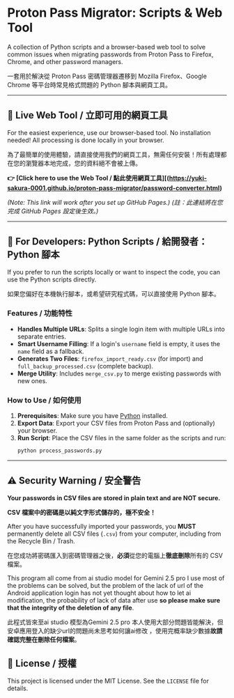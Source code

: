 # Proton Pass Migrator: Scripts & Web Tool

A collection of Python scripts and a browser-based web tool to solve common issues when migrating passwords from Proton Pass to Firefox, Chrome, and other password managers.

一套用於解決從 Proton Pass 密碼管理器遷移到 Mozilla Firefox、Google Chrome 等平台時常見格式問題的 Python 腳本與網頁工具。

---

## 🚀 Live Web Tool / 立即可用的網頁工具

For the easiest experience, use our browser-based tool. No installation needed! All processing is done locally in your browser.

為了最簡單的使用體驗，請直接使用我們的網頁工具，無需任何安裝！所有處理都在您的瀏覽器本地完成，您的資料絕不會被上傳。

**👉 [Click here to use the Web Tool / 點此使用網頁工具][(https://yuki-sakura-0001.github.io/proton-pass-migrator/password-converter.html)** 

*(Note: This link will work after you set up GitHub Pages.)*
*(註：此連結將在您完成 GitHub Pages 設定後生效。)*

---

## 🐍 For Developers: Python Scripts / 給開發者：Python 腳本

If you prefer to run the scripts locally or want to inspect the code, you can use the Python scripts directly.

如果您偏好在本機執行腳本，或希望研究程式碼，可以直接使用 Python 腳本。

### Features / 功能特性

- **Handles Multiple URLs**: Splits a single login item with multiple URLs into separate entries.
- **Smart Username Filling**: If a login's `username` field is empty, it uses the `name` field as a fallback.
- **Generates Two Files**: `firefox_import_ready.csv` (for import) and `full_backup_processed.csv` (complete backup).
- **Merge Utility**: Includes `merge_csv.py` to merge existing passwords with new ones.

### How to Use / 如何使用

1.  **Prerequisites**: Make sure you have [Python](https://www.python.org/downloads/) installed.
2.  **Export Data**: Export your CSV files from Proton Pass and (optionally) your browser.
3.  **Run Script**: Place the CSV files in the same folder as the scripts and run:
    ```bash
    python process_passwords.py
    ```

---

## ⚠️ Security Warning / 安全警告

**Your passwords in CSV files are stored in plain text and are NOT secure.**

**CSV 檔案中的密碼是以純文字形式儲存的，極不安全！**

After you have successfully imported your passwords, you **MUST** permanently delete all CSV files (`.csv`) from your computer, including from the Recycle Bin / Trash.

在您成功將密碼匯入到密碼管理器之後，**必須**從您的電腦上**徹底刪除**所有的 CSV 檔案。

This program all come from ai studio model for Gemini 2.5 pro
I use most of the problems can be solved, but the problem of the lack of url of the Android application login has not yet thought about how to let ai modification, the probability of lack of data after use **so please make sure that the integrity of the deletion of any file**.
 
此程式皆來至ai studio 模型為Gemini 2.5 pro
本人使用大部分問題皆能解決，但安卓應用登入的缺少url的問題尚未思考如何讓ai修改
，使用完概率缺少數據**故請確認完整在刪除任何檔案**。

## 📄 License / 授權

This project is licensed under the MIT License. See the `LICENSE` file for details.
